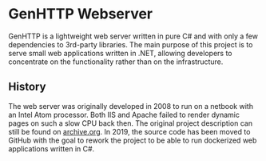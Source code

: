 # GenHTTP Webserver

GenHTTP is a lightweight web server written in pure C# and with only a few dependencies to 3rd-party libraries. The main purpose of this project is to serve small web applications written in .NET, allowing developers to concentrate on the functionality rather than on the infrastructure.

## History

The web server was originally developed in 2008 to run on a netbook with an Intel Atom processor. Both IIS and Apache failed to render dynamic pages on such a slow CPU back then. The original project description can still be found on [archive.org](https://web.archive.org/web/20100706192130/http://gene.homeip.net/GenHTTPWebsite/). In 2019, the source code has been moved to GitHub with the goal to rework the project to be able to run dockerized web applications written in C#.